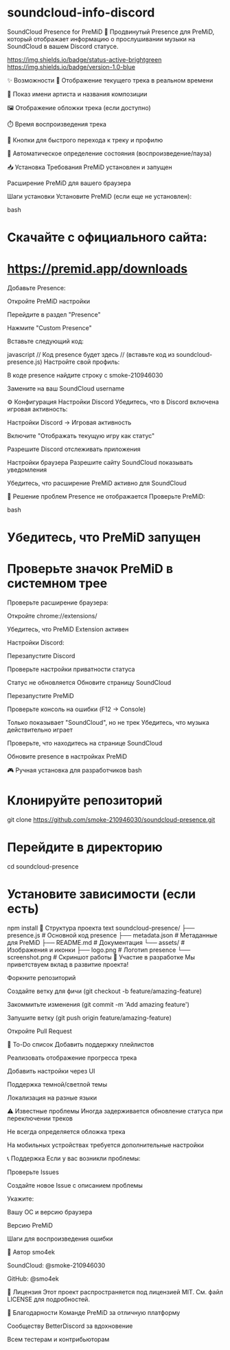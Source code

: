 # soundcloud-info-discord
SoundCloud Presence for PreMiD 🎵
Продвинутый Presence для PreMiD, который отображает информацию о прослушивании музыки на SoundCloud в вашем Discord статусе.

https://img.shields.io/badge/status-active-brightgreen https://img.shields.io/badge/version-1.0-blue

✨ Возможности
🎵 Отображение текущего трека в реальном времени

🎤 Показ имени артиста и названия композиции

🖼️ Отображение обложки трека (если доступно)

⏱️ Время воспроизведения трека

🔗 Кнопки для быстрого перехода к треку и профилю

🚀 Автоматическое определение состояния (воспроизведение/пауза)

📥 Установка
Требования
PreMiD установлен и запущен

Расширение PreMiD для вашего браузера

Шаги установки
Установите PreMiD (если еще не установлен):

bash
# Скачайте с официального сайта:
# https://premid.app/downloads
Добавьте Presence:

Откройте PreMiD настройки

Перейдите в раздел "Presence"

Нажмите "Custom Presence"

Вставьте следующий код:

javascript
// Код presence будет здесь
// (вставьте код из soundcloud-presence.js)
Настройте свой профиль:

В коде presence найдите строку с smoke-210946030

Замените на ваш SoundCloud username

⚙️ Конфигурация
Настройки Discord
Убедитесь, что в Discord включена игровая активность:

Настройки Discord → Игровая активность

Включите "Отображать текущую игру как статус"

Разрешите Discord отслеживать приложения

Настройки браузера
Разрешите сайту SoundCloud показывать уведомления

Убедитесь, что расширение PreMiD активно для SoundCloud

🐛 Решение проблем
Presence не отображается
Проверьте PreMiD:

bash
# Убедитесь, что PreMiD запущен
# Проверьте значок PreMiD в системном трее
Проверьте расширение браузера:

Откройте chrome://extensions/

Убедитесь, что PreMiD Extension активен

Настройки Discord:

Перезапустите Discord

Проверьте настройки приватности статуса

Статус не обновляется
Обновите страницу SoundCloud

Перезапустите PreMiD

Проверьте консоль на ошибки (F12 → Console)

Только показывает "SoundCloud", но не трек
Убедитесь, что музыка действительно играет

Проверьте, что находитесь на странице SoundCloud

Обновите presence в настройках PreMiD

🎮 Ручная установка для разработчиков
bash
# Клонируйте репозиторий
git clone https://github.com/smoke-210946030/soundcloud-presence.git

# Перейдите в директорию
cd soundcloud-presence

# Установите зависимости (если есть)
npm install
📁 Структура проекта
text
soundcloud-presence/
├── presence.js          # Основной код presence
├── metadata.json        # Метаданные для PreMiD
├── README.md           # Документация
└── assets/             # Изображения и иконки
    ├── logo.png        # Логотип presence
    └── screenshot.png  # Скриншот работы
🤝 Участие в разработке
Мы приветствуем вклад в развитие проекта!

Форкните репозиторий

Создайте ветку для фичи (git checkout -b feature/amazing-feature)

Закоммитьте изменения (git commit -m 'Add amazing feature')

Запушите ветку (git push origin feature/amazing-feature)

Откройте Pull Request

📝 To-Do список
Добавить поддержку плейлистов

Реализовать отображение прогресса трека

Добавить настройки через UI

Поддержка темной/светлой темы

Локализация на разные языки

⚠️ Известные проблемы
Иногда задерживается обновление статуса при переключении треков

Не всегда определяется обложка трека

На мобильных устройствах требуется дополнительные настройки

📞 Поддержка
Если у вас возникли проблемы:

Проверьте Issues

Создайте новое Issue с описанием проблемы

Укажите:

Вашу ОС и версию браузера

Версию PreMiD

Шаги для воспроизведения ошибки

👤 Автор
smo4ek

SoundCloud: @smoke-210946030

GitHub: @smo4ek

📄 Лицензия
Этот проект распространяется под лицензией MIT. См. файл LICENSE для подробностей.

🙏 Благодарности
Команде PreMiD за отличную платформу

Сообществу BetterDiscord за вдохновение

Всем тестерам и контрибьюторам

